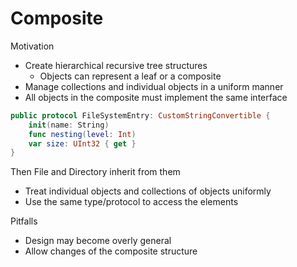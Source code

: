 # Composite

Motivation
* Create hierarchical recursive tree structures
    * Objects can represent a leaf or a composite
* Manage collections and individual objects in a uniform manner
* All objects in the composite must implement the same interface

```swift
public protocol FileSystemEntry: CustomStringConvertible {
    init(name: String)
    func nesting(level: Int)
    var size: UInt32 { get }
}
```
Then File and Directory inherit from them

* Treat individual objects and collections of objects uniformly
* Use the same type/protocol to access the elements

Pitfalls
* Design may become overly general
* Allow changes of the composite structure

